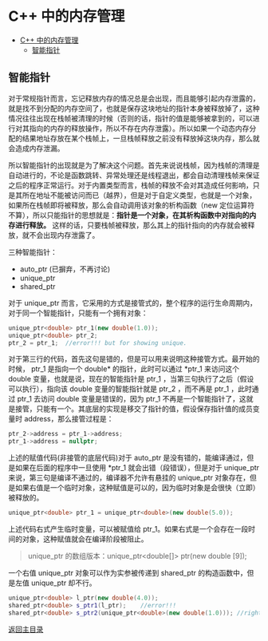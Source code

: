 # C++ 中的内存管理

<!-- TOC -->
- [C++ 中的内存管理](#c-中的内存管理)
  - [智能指针](#智能指针)

## 智能指针

对于常规指针而言，忘记释放内存的情况总是会出现，而且能够引起内存泄露的，就是找不到分配的内存空间了，也就是保存这块地址的指针本身被释放掉了，这种情况往往出现在栈帧被清理的时候（否则的话，指针的值是能够被拿到的，可以进行对其指向的内存的释放操作，所以不存在内存泄露）。所以如果一个动态内存分配的结果地址存放在某个栈帧上，一旦栈帧释放之前没有释放掉这块内存，那么就会造成内存泄漏。

所以智能指针的出现就是为了解决这个问题。首先来说说栈帧，因为栈帧的清理是自动进行的，不论是函数跳转、异常处理还是线程退出，都会自动清理栈帧来保证之后的程序正常运行。对于内置类型而言，栈帧的释放不会对其造成任何影响，只是其所在地址不能被访问而已（越界），但是对于自定义类型，也就是一个对象，如果所在栈帧即将被释放，那么会自动调用该对象的析构函数（new 定位运算符不算），所以只能指针的思想就是：**指针是一个对象，在其析构函数中对指向的内存进行释放。** 这样的话，只要栈帧被释放，那么其上的指针指向的内存就会被释放，就不会出现内存泄露了。

三种智能指针：

- auto_ptr  (已摒弃，不再讨论)
- unique_ptr
- shared_ptr
  
对于 unique_ptr 而言，它采用的方式是接管式的，整个程序的运行生命周期内，对于同一个智能指针，只能有一个拥有对象：

```c++
unique_ptr<double> ptr_1(new double(1.0));
unique_ptr<double> ptr_2;
ptr_2 = ptr_1;  //error!!! but for showing unique.
```

对于第三行的代码，首先这句是错的，但是可以用来说明这种接管方式。最开始的时候， ptr_1 是指向一个 double* 的指针，此时可以通过 *ptr_1 来访问这个 double 变量，也就是说，现在的智能指针是 ptr_1 ，当第三句执行了之后（假设可以执行），指向该 double 变量的智能指针就是 ptr_2 ，而不再是 ptr_1 ，此时通过 ptr_1 去访问 double 变量是错误的，因为 ptr_1 不再是一个智能指针了，这就是接管，只能有一个。其底层的实现是移交了指针的值，假设保存指针值的成员变量时 address，那么接管过程是：

```c++
ptr_2->address = ptr_1->address;
ptr_1->address = nullptr;
```

上述的赋值代码(非接管的底层代码)对于 auto_ptr 是没有错的，能编译通过，但是如果在后面的程序中一旦使用 *ptr_1 就会出错（段错误），但是对于 unique_ptr 来说，第三句是编译不通过的，编译器不允许有悬挂的 unique_ptr 对象存在，但是如果右值是一个临时对象，这种赋值是可以的，因为临时对象是会很快（立即）被释放的。

```c++
unique_ptr<double> ptr_1 = unique_ptr<double>(new double(5.0));
```

上述代码右式产生临时变量，可以被赋值给 ptr_1。如果右式是一个会存在一段时间的对象，这种赋值就会在编译阶段被阻止。

> unique_ptr 的数组版本：unique_ptr<double[]> ptr(new double [9]);

一个右值 unique_ptr 对象可以作为实参被传递到 shared_ptr 的构造函数中，但是左值 unique_ptr 却不行。

```c++
unique_ptr<double> l_ptr(new double(4.0));
shared_ptr<double> s_ptr1(l_ptr);    //error!!!
shared_ptr<double> s_ptr2(unique_ptr<double>(new double(1.0))); //right
```

[返回主目录](../../README.md)